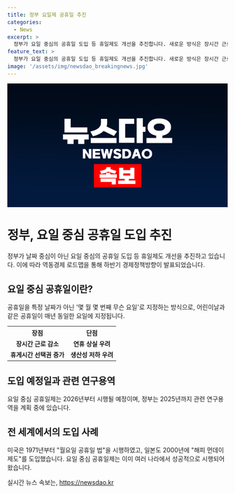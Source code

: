 ```yaml
---
title: 정부 요일제 공휴일 추진
categories:
  - News
excerpt: >
  정부가 요일 중심의 공휴일 도입 등 휴일제도 개선을 추진합니다. 새로운 방식은 장시간 근로를 줄이고 노동생산성을 높이는 것을 목표로 합니다. 이에 따라 날짜 중심의 공휴일 문제를 해소하고, 연휴를 보다 유연하게 활용할 수 있게 될 것입니다. 이미 여러 나라에서 실시되고 있는 요일제 공휴일제는 우리나라에서 2026년부터 적용될 예정이며, 정부는 2025년까지 관련 연구용역을 진행할 계획입니다.
feature_text: >
  정부가 요일 중심의 공휴일 도입 등 휴일제도 개선을 추진합니다. 새로운 방식은 장시간 근로를 줄이고 노동생산성을 높이는 것을 목표로 합니다. 이에 따라 날짜 중심의 공휴일 문제를 해소하고, 연휴를 보다 유연하게 활용할 수 있게 될 것입니다. 이미 여러 나라에서 실시되고 있는 요일제 공휴일제는 우리나라에서 2026년부터 적용될 예정이며, 정부는 2025년까지 관련 연구용역을 진행할 계획입니다.
image: '/assets/img/newsdao_breakingnews.jpg'
---
```


<p><img src="/assets/img/newsdao_breakingnews.jpg" alt="bookingtag 속보" /></p>

<h1>정부, 요일 중심 공휴일 도입 추진</h1>

<p data-ke-size="size16">정부가 날짜 중심이 아닌 요일 중심의 공휴일 도입 등 휴일제도 개선을 추진하고 있습니다. 이에 따라 역동경제 로드맵을 통해 하반기 경제정책방향이 발표되었습니다.</p>

<h2 data-ke-size="size26">요일 중심 공휴일이란?</h2>

<p data-ke-size="size16">공휴일을 특정 날짜가 아닌 '몇 월 몇 번째 무슨 요일'로 지정하는 방식으로, 어린이날과 같은 공휴일이 매년 동일한 요일에 지정됩니다.</p>

<table>
  <tr>
    <th>장점</th>
    <th>단점</th>
  </tr>
  <tr>
    <td style="text-align: center; height: 17px;"><b>장시간 근로 감소</b></td>
    <td style="text-align: center; height: 17px;"><b>연휴 상실 우려</b></td>
  </tr>
  <tr>
    <td style="text-align: center; height: 17px;"><b>휴게시간 선택권 증가</b></td>
    <td style="text-align: center; height: 17px;"><b>생산성 저하 우려</b></td>
  </tr>
</table>

<h2 data-ke-size="size26">도입 예정일과 관련 연구용역</h2>

<p data-ke-size="size16">요일 중심 공휴일제는 2026년부터 시행될 예정이며, 정부는 2025년까지 관련 연구용역을 계획 중에 있습니다.</p>

<h2 data-ke-size="size26">전 세계에서의 도입 사례</h2>

<p data-ke-size="size16">미국은 1971년부터 "월요일 공휴일 법"을 시행하였고, 일본도 2000년에 "해피 먼데이 제도"를 도입했습니다. 요일 중심 공휴일제는 이미 여러 나라에서 성공적으로 시행되어 왔습니다.</p>
실시간 뉴스 속보는, <a href="https://newsdao.kr" rel="dofollow">https://newsdao.kr</a>


